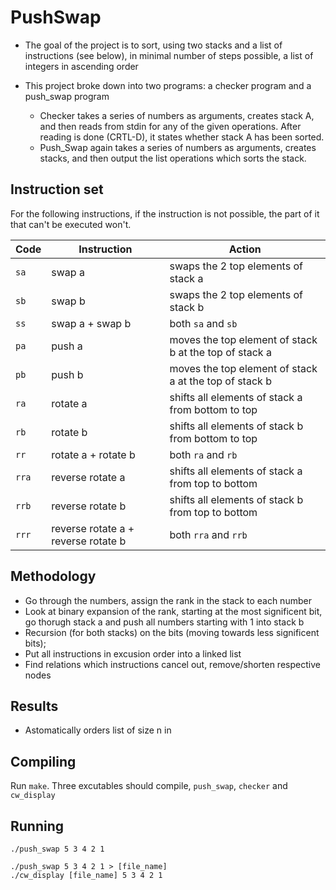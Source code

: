 # PushSwap

* The goal of the project is to sort, using two stacks and a list of instructions (see below), in minimal number of steps possible, a list of integers in ascending order

* This project broke down into two programs: a checker program and a push\_swap program
	* Checker takes a series of numbers as arguments, creates stack A, and then reads from stdin for any of the given operations. After reading is done (CRTL-D), it states whether stack A has been sorted.
	* Push\_Swap again takes a series of numbers as arguments, creates stacks, and then output the list operations which sorts the stack.
  
## Instruction set
For the following instructions, if the instruction is not possible, the part of
it that can't be executed won't.

Code	| Instruction			| Action
--------|-----------------------|----------------------------------------------
`sa`	| swap a				| swaps the 2 top elements of stack a
`sb`	| swap b				| swaps the 2 top elements of stack b
`ss`	| swap a + swap b		| both `sa` and `sb`
`pa`	| push a				| moves the top element of stack b at the top of stack a
`pb`	| push b				| moves the top element of stack a at the top of stack b
`ra`	| rotate a				| shifts all elements of stack a from bottom to top
`rb`	| rotate b				| shifts all elements of stack b from bottom to top
`rr`	| rotate a + rotate b	| both `ra` and `rb`
`rra`	| reverse rotate a		| shifts all elements of stack a from top to bottom
`rrb`	| reverse rotate b		| shifts all elements of stack b from top to bottom
`rrr`	| reverse rotate a + reverse rotate b	| both `rra` and `rrb`

## Methodology
* Go through the numbers, assign the rank in the stack to each number
* Look at binary expansion of the rank, starting at the most significent bit, go thorugh stack a and push all numbers starting with 1 into stack b
* Recursion (for both stacks) on the bits (moving towards less significent bits);
* Put all instructions in excusion order into a linked list
* Find relations which instructions cancel out, remove/shorten respective nodes

## Results
* Astomatically orders list of size n in 

## Compiling
Run `make`.
Three excutables should compile, `push_swap`, `checker` and `cw_display`

## Running
```
./push_swap 5 3 4 2 1
```
```
./push_swap 5 3 4 2 1 > [file_name]
./cw_display [file_name] 5 3 4 2 1
```

